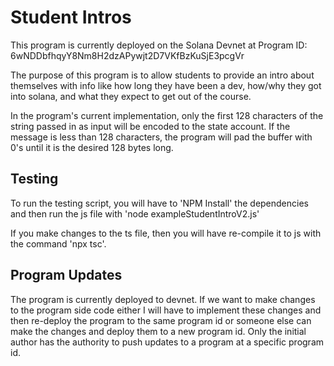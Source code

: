 # Student Intros
This program is currently deployed on the Solana Devnet at Program ID: 6wNDDbfhqyY8Nm8H2dzAPywjt2D7VKfBzKuSjE3pcgVr

The purpose of this program is to allow students to provide an intro about themselves with info like how long they have been a dev, how/why they got into solana, and what they expect to get out of the course. 

In the program's current implementation, only the first 128 characters of the string passed in as input will be encoded to the state account. If the message is less than 128 characters, the program will pad the buffer with 0's until it is the desired 128 bytes long.

## Testing
To run the testing script, you will have to 'NPM Install' the dependencies and then run the js file with 'node exampleStudentIntroV2.js'

If you make changes to the ts file, then you will have re-compile it to js with the command 'npx tsc'.

## Program Updates
The program is currently deployed to devnet. If we want to make changes to the program side code either I will have to implement these changes and then re-deploy the program to the same program id or someone else can make the changes and deploy them to a new program id. Only the initial author has the authority to push updates to a program at a specific program id.
